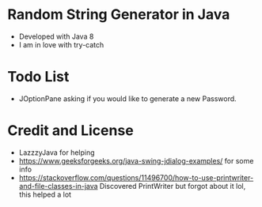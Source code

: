 # Random String Generator in Java

- Developed with Java 8
- I am in love with try-catch

# Todo List 
- JOptionPane asking if you would like to generate a new Password.
# Credit and License 

- LazzzyJava for helping
- https://www.geeksforgeeks.org/java-swing-jdialog-examples/ for some info
- https://stackoverflow.com/questions/11496700/how-to-use-printwriter-and-file-classes-in-java Discovered PrintWriter
  but forgot about it lol, this helped a lot